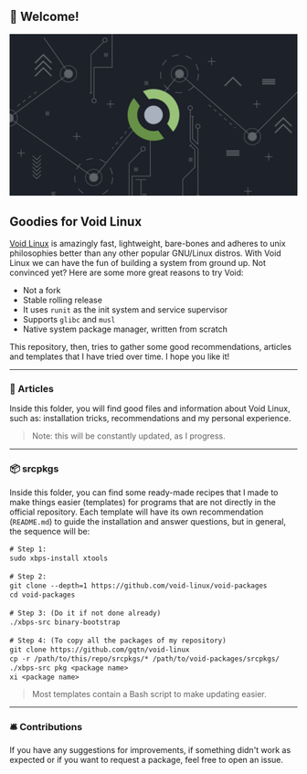 ## 🚀 Welcome!

![VoidLinux](./banner.png)

## Goodies for Void Linux

[Void Linux](https://voidlinux.org/) is amazingly fast, lightweight, bare-bones and adheres to unix philosophies better than any other popular GNU/Linux distros. With Void Linux we can have the fun of building a system from ground up. Not convinced yet? Here are some more great reasons to try Void:

- Not a fork
- Stable rolling release
- It uses `runit` as the init system and service supervisor
- Supports `glibc` and `musl`
- Native system package manager, written from scratch

This repository, then, tries to gather some good recommendations, articles and templates that I have tried over time. I hope you like it!

---
### 📰 Articles
Inside this folder, you will find good files and information about Void Linux, such as: installation tricks, recommendations and my personal experience.
> Note: this will be constantly updated, as I progress.

---
### 📦 srcpkgs
Inside this folder, you can find some ready-made recipes that I made to make things easier (templates) for programs that are not directly in the official repository.
Each template will have its own recommendation (`README.md`) to guide the installation and answer questions, but in general, the sequence will be:
```
# Step 1: 
sudo xbps-install xtools

# Step 2:
git clone --depth=1 https://github.com/void-linux/void-packages
cd void-packages

# Step 3: (Do it if not done already)
./xbps-src binary-bootstrap

# Step 4: (To copy all the packages of my repository)
git clone https://github.com/gqtn/void-linux
cp -r /path/to/this/repo/srcpkgs/* /path/to/void-packages/srcpkgs/
./xbps-src pkg <package name>
xi <package name>
```
> Most templates contain a Bash script to make updating easier.

---
### 🛎️ Contributions
If you have any suggestions for improvements, if something didn't work as expected or if you want to request a package, feel free to open an issue.
